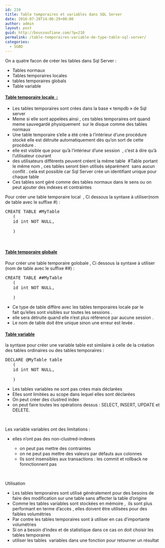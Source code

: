 ```yaml
---
id: 210
title: Table temporaires et variables dans SQL Server
date: 2016-07-28T14:06:29+00:00
author: admin
layout: post
guid: http://boussoufiane.com/?p=210
permalink: /table-temporaires-variable-de-type-table-sql-server/
categories:
  - SGBD
---
```

On a quatre facon de créer les tables dans Sql Server :

  * Tables normaux
  * Tables temporaires locales
  * tables temporaires globals
  * Table variable

#### <span style="text-decoration: underline;">Table temporaire locale  :</span>

  * Les tables temporaires sont crées dans la base « tempdb » de Sql server
  * Meme si elle sont appelées ainsi , ces tables temporaires ont quand meme sauvegardé physiquement  sur le disque comme des tables normaux
  * Une table temporaire s&rsquo;elle a été crée à l&rsquo;intérieur d&rsquo;une procédure stocké elle est détruite automatiquement dès qu&rsquo;on sort de cette procédure .
  * elle est visible que pour qu&rsquo;à l&rsquo;intérieur d&rsquo;une session  , c&rsquo;est à dire qu&rsquo;à l&rsquo;utilisateur courant
  * des utilisateurs différents peuvent créent la même table  #Table portant le même nom , ces tables seront bien utilisés séparément  sans aucun conflit . cela est possible car Sql Server crée un identifiant unique pour chaque table
  * Ces tables sont géré comme des tables normaux dans le sens ou on peut ajouter des indexes et contraintes

Pour créer une table temporaire local  , Ci dessous la syntaxe à utiliser(nom de table avec le suffixe #) :

<pre class="brush: sql; title: ; notranslate" title="">CREATE TABLE #MyTable 
   (   
   id int NOT NULL, 

   )
</pre>

&nbsp;

#### <span style="text-decoration: underline;">Table temporaire globale</span>

Pour créer une table temporaire golobale , Ci dessous la syntaxe à utiliser (nom de table avec le suffixe ##) :

<pre class="brush: sql; title: ; notranslate" title="">CREATE TABLE ##MyTable 
   (   
   id int NOT NULL, 

   )
</pre>

  * Ce type de table diffère avec les tables temporaires locale par le fait qu&rsquo;elles sont visibles sur toutes les sessions .
  * elle sera détruite quand elle n&rsquo;est plus référencé par aucune session .
  * Le nom de table doit être unique sinon une erreur est levée .

#### <span style="text-decoration: underline;">Table variable</span>

la syntaxe pour créer une variable table est similaire à celle de la création des tables ordinaires ou des tables temporaires :

<pre class="brush: sql; title: ; notranslate" title="">DECLARE @MyTable table 
   ( 
   id int NOT NULL, 

   )
</pre>

  * Les tables variables ne sont pas crées mais déclarées
  * Elles sont limitées au scope dans lequel elles sont déclarées
  * On peut créer des clustred index
  * on peut faire toutes les opérations dessus : SELECT, INSERT, UPDATE et DELETE.

&nbsp;

Les variable variables ont des limitations :

* elles n&rsquo;ont pas des non-clustred-indexes

  * on peut pas mettre des contraintes
  * on ne peut pas mettre des valeurs par défauts aux colonnes
  * Ils sont insensibles aux transactions : les commit et rollback ne fonnctionnent pas

&nbsp;

Utilisation

  * Les tables temporaires sont utilisé généralement pour des besoins de faire des modification sur une table sans affecter la table d&rsquo;origine
  * Comme les tables variables sont stockées en mémoire ,  ils sont plus performant en terme d&rsquo;accès , elles doivent être utilisées pour des faibles volumétries
  * Par contre les tables temporaires sont à utiliser en cas d’importante volumétries
  * Si on a besoin d&rsquo;index et de statistique dans ce cas on doit choisir les tables temporaires
  * utiliser les tables  variables dans une fonction pour retourner un résultat

&nbsp;

&nbsp;